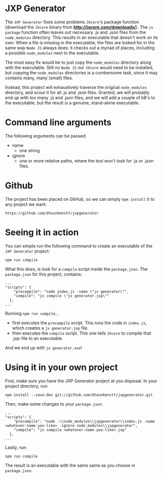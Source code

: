 # JXP Generator

The `JXP Generator` fixes some problems `JXcore`'s package function (download the `JXcore` binary from **http://jxcore.com/downloads/**). The `jx package` function often leaves out necessary .js and .json files from the `node_modules` directory. This results in an executable that doesn't work on its own. When a file is missing in the executable, the files are looked for in the same way `Node JS` always does: it checks out a myriad of places, including a possible `node_modules` next to the executable.

The most easy fix would be to just copy the `node_modules` directory along with the executable. Still no `Node JS` nor `JXcore` would need to be installed, but copying the `node_modules` directories is a cumbersome task, since it may contains many, many (small) files.

Instead, this project will exhaustively traverse the original `node_modules` directory, and scour it for all .js and .json files. Granted, we will probably end up with too many .js and .json files, and we will add a couple of kB's to the executable, but the result is a genuine, stand-alone executable.

# Command line arguments

The following arguments can be passed:
* name
  * one string
* ignore
  * one or more relative paths, where the tool won't look for .js or .json files.

# Github
The project has been placed on GitHub, so we can simply `npm install` it to any project we want.
```
https://github.com/dteunkenstt/jxpgenerator
```

# Seeing it in action

You can simple run the following command to create an executable of the `JXP Generator` project:
```
npm run compile
```

What this does, is look for a `compile` script inside the `package.json`.
The `package.json` for this project, contains:
```
...
"scripts": {
    "precompile": "node index.js -name \"jx generator\"",
    "compile": "jx compile \"jx generator.jxp\""
  },
...
```

Running `npm run compile`...
* first executes the `precompile` script. This runs the code in `index.js`, which creates a `jx generator.jxp` file.
* then executes the `compile` script. This one tells `JXcore` to compile that .jxp-file to an executable.

And we end up with `jx generator.exe`!

# Using it in your own project

First, make sure you have the JXP Generator project at you disposal. In your project directory, run:
```
npm install --save-dev git://github.com/dteunkenstt/jxpgenerator.git
```

Then, make some changes to your `package.json`:
```
...
"scripts": {
    "precompile": "node .\\node_modules\\jxpgenerator\\index.js -name <whatever-name-you-like> -ignore node_modules\\jxpgenerator",
    "compile": "jx compile <whatever-name-you-like>.jxp"
  },
...
```

Lastly, run:
```
npm run compile
```

The result is an executable with the same same as you choose in `package.json`.
